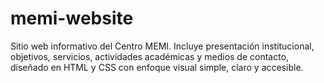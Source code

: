 # memi-website
Sitio web informativo del Centro MEMI. Incluye presentación institucional, objetivos, servicios, actividades académicas y medios de contacto, diseñado en HTML y CSS con enfoque visual simple, claro y accesible.

